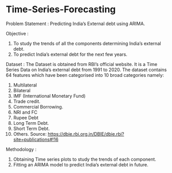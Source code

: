 # Time-Series-Forecasting
Problem Statement : Predicting India’s External debt using ARIMA. 

Objective :  
1)	To study the trends of all the components determining India’s external debt.
2)	To predict India’s external debt for the next few years.

Dataset : 
The Dataset is obtained from RBI’s official website. It is a Time Series Data on India’s external debt from 1991 to 2020. The dataset contains 64 features which have been categorised into 10 broad categories namely:
1)	Multilateral
2)	Bilateral
3)	IMF (International Monetary Fund)
4)	Trade credit.
5)	Commercial Borrowing.
6)	NRI and FC
7)	Rupee Debt
8)	Long Term Debt.
9)	Short Term Debt.
10)	Others.
Source: https://dbie.rbi.org.in/DBIE/dbie.rbi?site=publications#!16

Methodology :
1)	Obtaining Time series plots to study the trends of each component.
2)	Fitting an ARIMA model to predict India’s external debt in future. 



